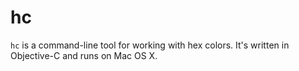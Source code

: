 # hc

`hc` is a command-line tool for working with hex colors. It's written in Objective-C and runs on Mac OS X.
